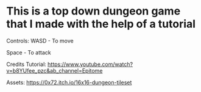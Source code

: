 # This is a top down dungeon game that I made with the help of a tutorial

Controls:
WASD - To move

Space - To attack

Credits
Tutorial: https://www.youtube.com/watch?v=b8YUfee_pzc&ab_channel=Epitome

Assets: https://0x72.itch.io/16x16-dungeon-tileset
